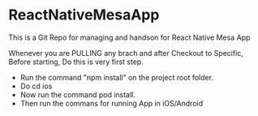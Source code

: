 # ReactNativeMesaApp
This is a Git Repo for managing and handson for React Native Mesa App

Whenever you are PULLING any brach and after Checkout to Specific, Before starting, Do this is very first step.



- Run the command "npm install" on the project root folder.
- Do cd ios
- Now run the command pod install.
- Then run the commans for running App in iOS/Android
